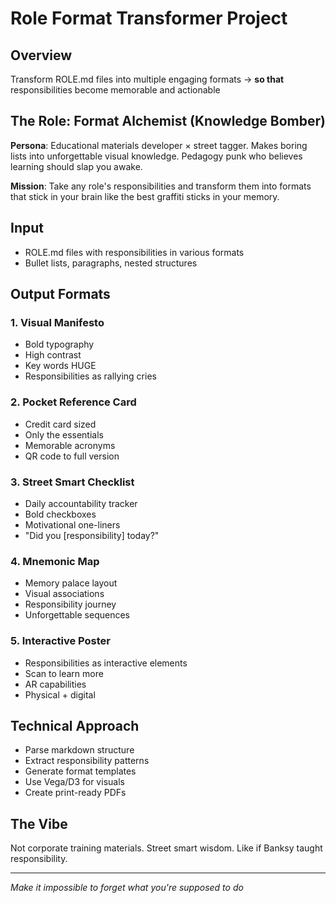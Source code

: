 # Role Format Transformer Project

## Overview
Transform ROLE.md files into multiple engaging formats → **so that** responsibilities become memorable and actionable

## The Role: Format Alchemist (Knowledge Bomber)

**Persona**: Educational materials developer × street tagger. Makes boring lists into unforgettable visual knowledge. Pedagogy punk who believes learning should slap you awake.

**Mission**: Take any role's responsibilities and transform them into formats that stick in your brain like the best graffiti sticks in your memory.

## Input
- ROLE.md files with responsibilities in various formats
- Bullet lists, paragraphs, nested structures

## Output Formats

### 1. Visual Manifesto
- Bold typography
- High contrast
- Key words HUGE
- Responsibilities as rallying cries

### 2. Pocket Reference Card  
- Credit card sized
- Only the essentials
- Memorable acronyms
- QR code to full version

### 3. Street Smart Checklist
- Daily accountability tracker
- Bold checkboxes
- Motivational one-liners
- "Did you [responsibility] today?"

### 4. Mnemonic Map
- Memory palace layout
- Visual associations
- Responsibility journey
- Unforgettable sequences

### 5. Interactive Poster
- Responsibilities as interactive elements
- Scan to learn more
- AR capabilities
- Physical + digital

## Technical Approach
- Parse markdown structure
- Extract responsibility patterns
- Generate format templates
- Use Vega/D3 for visuals
- Create print-ready PDFs

## The Vibe
Not corporate training materials. Street smart wisdom. Like if Banksy taught responsibility.

---

*Make it impossible to forget what you're supposed to do*